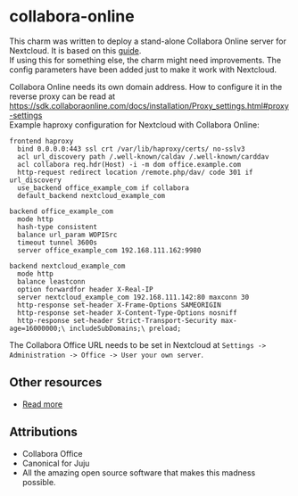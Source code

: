 # collabora-online

This charm was written to deploy a stand-alone Collabora Online server for Nextcloud. It is based on this [guide](https://docs.nextcloud.com/server/latest/admin_manual/office/example-ubuntu.html).  
If using this for something else, the charm might need improvements. The config parameters have been added just to make it work with Nextcloud.

Collabora Online needs its own domain address. How to configure it in the reverse proxy can be read at https://sdk.collaboraonline.com/docs/installation/Proxy_settings.html#proxy-settings  
Example haproxy configuration for Nextcloud with Collabora Online:

    frontend haproxy
      bind 0.0.0.0:443 ssl crt /var/lib/haproxy/certs/ no-sslv3
      acl url_discovery path /.well-known/caldav /.well-known/carddav
      acl collabora req.hdr(Host) -i -m dom office.example.com
      http-request redirect location /remote.php/dav/ code 301 if url_discovery
      use_backend office_example_com if collabora
      default_backend nextcloud_example_com

    backend office_example_com
      mode http
      hash-type consistent
      balance url_param WOPISrc
      timeout tunnel 3600s
      server office_example_com 192.168.111.162:9980

    backend nextcloud_example_com
      mode http
      balance leastconn
      option forwardfor header X-Real-IP
      server nextcloud_example_com 192.168.111.142:80 maxconn 30
      http-response set-header X-Frame-Options SAMEORIGIN
      http-response set-header X-Content-Type-Options nosniff
      http-response set-header Strict-Transport-Security max-age=16000000;\ includeSubDomains;\ preload;

The Collabora Office URL needs to be set in Nextcloud at `Settings -> Administration -> Office -> User your own server`.

## Other resources
- [Read more](https://www.collaboraoffice.com/)

## Attributions

* Collabora Office
* Canonical for Juju
* All the amazing open source software that makes this madness possible.